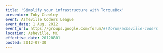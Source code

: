 ```yaml
---
title: 'Simplify your infrastructure with TorqueBox'
presentor: Toby Crawley
event: Asheville Coders League
event_date: 1 Aug, 2012
event_url: https://groups.google.com/forum/#!forum/asheville-coders
location: Asheville, NC
effective_date: 20120801
posted: 2012-07-30
---
```

